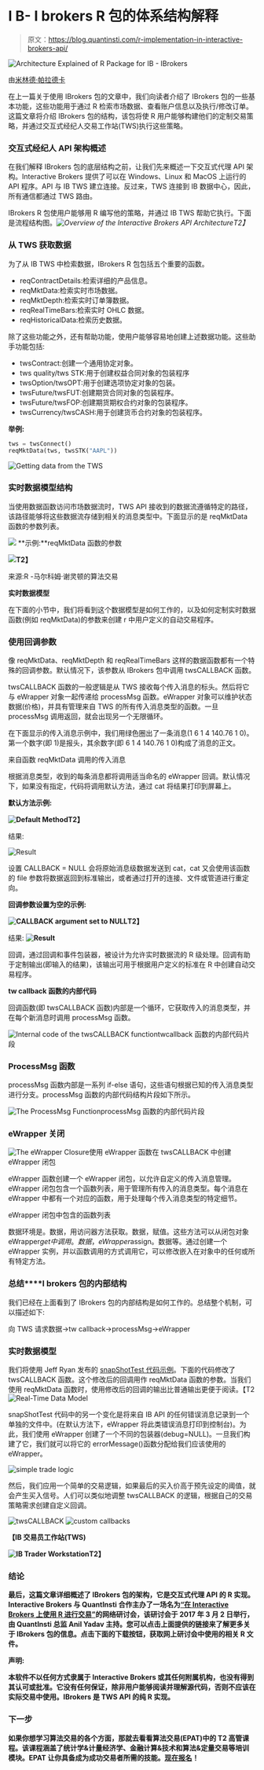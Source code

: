 # I B- I brokers R 包的体系结构解释

> 原文：<https://blog.quantinsti.com/r-implementation-in-interactive-brokers-api/>

![Architecture Explained of R Package for IB - IBrokers](img/dad708daf109f361e04a524e15e38127.png)

由[米林德·帕拉德卡](https://www.linkedin.com/in/milind-paradkar-b37292107/)

在上一篇关于使用 IBrokers 包的文章中，我们向读者介绍了 IBrokers 包的一些基本功能，这些功能用于通过 R 检索市场数据、查看账户信息以及执行/修改订单。这篇文章将介绍 IBrokers 包的结构，该包将使 R 用户能够构建他们的定制交易策略，并通过交互式经纪人交易工作站(TWS)执行这些策略。

### **交互式经纪人 API 架构概述**

在我们解释 IBrokers 包的底层结构之前，让我们先来概述一下交互式代理 API 架构。Interactive Brokers 提供了可以在 Windows、Linux 和 MacOS 上运行的 API 程序。API 与 IB TWS 建立连接。反过来，TWS 连接到 IB 数据中心，因此，所有通信都通过 TWS 路由。

IBrokers R 包使用户能够用 R 编写他的策略，并通过 IB TWS 帮助它执行。下面是流程结构图。*![Overview of the Interactive Brokers API Architecture](img/dc1e944228557747434227ec37a859e1.png)T2】*

### **从 TWS 获取数据**

为了从 IB TWS 中检索数据，IBrokers R 包包括五个重要的函数。

*   reqContractDetails:检索详细的产品信息。
*   reqMktData:检索实时市场数据。
*   reqMktDepth:检索实时订单簿数据。
*   reqRealTimeBars:检索实时 OHLC 数据。
*   reqHistoricalData:检索历史数据。

除了这些功能之外，还有帮助功能，使用户能够容易地创建上述数据功能。这些助手功能包括:

*   twsContract:创建一个通用协定对象。
*   tws quality/tws STK:用于创建权益合同对象的包装程序
*   twsOption/twsOPT:用于创建选项协定对象的包装。
*   twsFuture/twsFUT:创建期货合同对象的包装程序。
*   twsFuture/twsFOP:创建期货期权合约对象的包装程序。
*   twsCurrency/twsCASH:用于创建货币合约对象的包装程序。

**举例:**

```py
tws = twsConnect()
reqMktData(tws, twsSTK("AAPL"))
```

![Getting data from the TWS](img/66c4f462968cdba9dd2f152d04e73611.png)

### **实时数据模型结构**

当使用数据函数访问市场数据流时，TWS API 接收到的数据流遵循特定的路径，该路径能够将这些数据流存储到相关的消息类型中。下面显示的是 reqMktData 函数的参数列表。

![](img/8c46283d381e1cb0768db44a38f0557e.png) **示例:**reqMktData 函数的参数

**![](img/4a28bb842a068837d0c9c6c81cee4a8c.png)T2】**

来源:R -马尔科姆·谢灵顿的算法交易

**实时数据模型**

在下面的小节中，我们将看到这个数据模型是如何工作的，以及如何定制实时数据函数(例如 reqMktData)的参数来创建 r 中用户定义的自动交易程序。

### **使用回调参数**

像 reqMktData、reqMktDepth 和 reqRealTimeBars 这样的数据函数都有一个特殊的回调参数。默认情况下，该参数从 IBrokers 包中调用 twsCALLBACK 函数。

twsCALLBACK 函数的一般逻辑是从 TWS 接收每个传入消息的标头。然后将它与 eWrapper 对象一起传递给 processMsg 函数。eWrapper 对象可以维护状态数据(价格)，并具有管理来自 TWS 的所有传入消息类型的函数。一旦 processMsg 调用返回，就会出现另一个无限循环。

在下面显示的传入消息示例中，我们用绿色圈出了一条消息(1 6 1 4 140.76 1 0)。第一个数字(即 1)是报头，其余数字(即 6 1 4 140.76 1 0)构成了消息的正文。

来自函数 reqMktData 调用的传入消息

根据消息类型，收到的每条消息都将调用适当命名的 eWrapper 回调。默认情况下，如果没有指定，代码将调用默认方法，通过 cat 将结果打印到屏幕上。

**默认方法示例:**

**![Default Method](img/ef9e9538565aed23c07f51db6008857c.png)T2】**

结果:

![Result](img/a521b187ffeafac2f399e996d2f4c4bc.png)

设置 CALLBACK = NULL 会将原始消息级数据发送到 cat，cat 又会使用该函数的 file 参数将数据返回到标准输出，或者通过打开的连接、文件或管道进行重定向。

**回调参数设置为空的示例:**

**![CALLBACK argument set to NULL](img/97a4ac4f3b46b0d3844845b459156b46.png)T2】**

结果: **![Result](img/4d08a07efbffc2c5923287cebdb27964.png)**

回调，通过回调和事件包装器，被设计为允许实时数据流的 R 级处理。回调有助于定制输出(即输入的结果)，该输出可用于根据用户定义的标准在 R 中创建自动交易程序。

**tw callback 函数的内部代码**

回调函数(即 twsCALLBACK 函数)内部是一个循环，它获取传入的消息类型，并在每个新消息时调用 processMsg 函数。

![Internal code of the twsCALLBACK function](img/cd46e9aee45d107af097ae9a7893a4db.png)twcallback 函数的内部代码片段

### **ProcessMsg 函数**

processMsg 函数内部是一系列 if-else 语句，这些语句根据已知的传入消息类型进行分支。processMsg 函数的内部代码结构片段如下所示。

![The ProcessMsg Function](img/1348215fed8684dccefdffd318c9a7be.png)processMsg 函数的内部代码片段

### **eWrapper 关闭**

![The eWrapper Closure](img/79b96c680a3be4fc53adad68044453a9.png)使用 eWrapper 函数在 twsCALLBACK 中创建 eWrapper 闭包

eWrapper 函数创建一个 eWrapper 闭包，以允许自定义的传入消息管理。eWrapper 闭包包含一个函数列表，用于管理所有传入的消息类型。每个消息在 eWrapper 中都有一个对应的函数，用于处理每个传入消息类型的特定细节。

eWrapper 闭包中包含的函数列表

数据环境是。数据，用访问器方法获取。数据，赋值。这些方法可以从闭包对象 eWrapper$get 中调用。数据，eWrapper$assign。数据等。通过创建一个 eWrapper 实例，并以函数调用的方式调用它，可以修改嵌入在对象中的任何或所有特定方法。

### **总结****I brokers 包的内部结构**

我们已经在上面看到了 IBrokers 包的内部结构是如何工作的。总结整个机制，可以描述如下:

向 TWS 请求数据->tw callback->processMsg->eWrapper

### **实时数据模型**

我们将使用 Jeff Ryan 发布的 [snapShotTest 代码示例](http://past.rinfinance.com/agenda/2010/JeffRyan_Tutorial.pdf)。下面的代码修改了 twsCALLBACK 函数。这个修改后的回调用作 reqMktData 函数的参数。当我们使用 reqMktData 函数时，使用修改后的回调的输出比普通输出更便于阅读。【T2![Real-Time Data Model](img/2fe81ebf744c843ed769a4445f3a9f63.png)

snapShotTest 代码中的另一个变化是将来自 IB API 的任何错误消息记录到一个单独的文件中。(在默认方法下，eWrapper 将此类错误消息打印到控制台)。为此，我们使用 eWrapper 创建了一个不同的包装器(debug=NULL)。一旦我们构建了它，我们就可以将它的 errorMessage()函数分配给我们应该使用的 eWrapper。

![simple trade logic ](img/d224a938395906e69c6417e089cb17bf.png)

然后，我们应用一个简单的交易逻辑，如果最后的买入价高于预先设定的阈值，就会产生买入信号。人们可以类似地调整 twsCALLBACK 的逻辑，根据自己的交易策略需求创建自定义回调。

![twsCALLBACK](img/1bed093467b6fbef0e0c922c0a4cb0bf.png) ![custom callbacks ](img/bb1072c3edd73eee1d28c448620df3c5.png)

****【IB 交易员工作站(TWS)****

****![IB Trader Workstation ](img/3b09a4234a22bd441f82801481044287.png)T2】****

### ****结论****

**最后，这篇文章详细概述了 IBrokers 包的架构，它是交互式代理 API 的 R 实现。Interactive Brokers 与 QuantInsti 合作主办了一场名为[“在 Interactive Brokers 上使用 R 进行交易”](https://www.youtube.com/watch?v=gdQ_svOV7kc)的网络研讨会，该研讨会于 2017 年 3 月 2 日举行，由 QuantInsti 总监 Anil Yadav 主持。您可以点击上面提供的链接来了解更多关于 IBrokers 包的信息。点击下面的下载按钮，获取网上研讨会中使用的相关 R 文件。**

****声明:****

**本软件不以任何方式隶属于 Interactive Brokers 或其任何附属机构，也没有得到其认可或批准。它没有任何保证，除非用户能够阅读并理解源代码，否则不应该在实际交易中使用。IBrokers 是 TWS API 的纯 R 实现。**

### ****下一步****

**如果你想学习算法交易的各个方面，那就去看看算法交易(EPAT)中的 T2 高管课程。该课程涵盖了统计学&计量经济学、金融计算&技术和算法&定量交易等培训模块。EPAT 让你具备成为成功交易者所需的技能。[现在报名](https://www.quantinsti.com/epat/)！**
